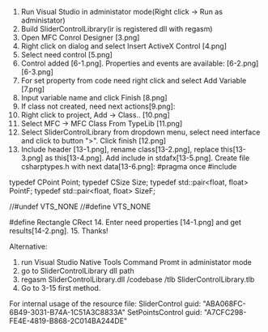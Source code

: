 1. Run Visual Studio in administator mode(Right click -> Run as administator)
2. Build SliderControlLibrary(ir is registered dll with regasm)
3. Open MFC Conrol Designer [3.png]
4. Right click on dialog and select Insert ActiveX Control [4.png]
5. Select need control [5.png]
6. Control added [6-1.png]. Properties and events are available: [6-2.png][6-3.png]
7. For set property from code need right click and select Add Variable [7.png]
8. Input variable name and click Finish [8.png]
9. If class not created, need next actions[9.png]:
10. Right click to project, Add -> Class.. [10.png]
11. Select MFC -> MFC Class From TypeLib [11.png]
12. Select SliderControlLibrary from dropdown menu, select need interface and click to button ">". Click finish [12.png]
13. Include header [13-1.png], rename class[13-2.png], replace this[13-3.png] as this[13-4.png]. Add include in stdafx[13-5.png]. 
Create file csharptypes.h with next data[13-6.png]:
#pragma once
#include <utility>

typedef CPoint Point;
typedef CSize Size;
typedef std::pair<float, float> PointF;
typedef std::pair<float, float> SizeF;

//#undef VTS_NONE
//#define VTS_NONE 

#define Rectangle CRect
14. Enter need properties [14-1.png] and get results[14-2.png].
15. Thanks!

Alternative:
1. run Visual Studio Native Tools Command Promt in administator mode 
2. go to SliderControlLibrary dll path
3. regasm SliderControlLibrary.dll /codebase /tlb SliderControlLibrary.tlb
4. Go to 3-15 first method.

For internal usage of the resource file:
SliderControl guid: "ABA068FC-6B49-3031-B74A-1C51A3C8833A"
SetPointsControl guid: "A7CFC298-FE4E-4819-B868-2C014BA244DE"